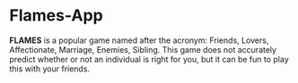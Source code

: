 # Flames-App

**FLAMES** is a popular game named after the acronym: Friends, Lovers, Affectionate, Marriage, Enemies, Sibling. This game does not accurately predict whether or not an individual is right for you, but it can be fun to play this with your friends.
